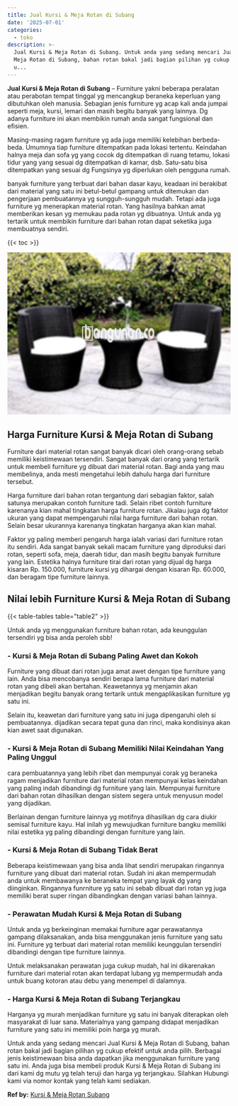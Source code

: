 ```yaml
---
title: Jual Kursi & Meja Rotan di Subang
date: '2025-07-01'
categories:
  - toko
description: >-
  Jual Kursi & Meja Rotan di Subang. Untuk anda yang sedang mencari Jual Kursi &
  Meja Rotan di Subang, bahan rotan bakal jadi bagian pilihan yg cukup efektif
  u...
---
```


**Jual Kursi & Meja Rotan di Subang** – Furniture yakni beberapa peralatan atau perabotan tempat tinggal yg mencangkup beraneka keperluan yang dibutuhkan oleh manusia. Sebagian jenis furniture yg acap kali anda jumpai seperti meja, kursi, lemari dan masih begitu banyak yang lainnya. Dg adanya furniture ini akan membikin rumah anda sangat fungsional dan efisien.

Masing-masing ragam furniture yg ada juga memiliki kelebihan berbeda-beda. Umumnya tiap furniture ditempatkan pada lokasi tertentu. Keindahan halnya meja dan sofa yg yang cocok dg ditempatkan di ruang tetamu, lokasi tidur yang yang sesuai dg ditempatkan di kamar, dsb. Satu-satu bisa ditempatkan yang sesuai dg Fungsinya yg diperlukan oleh pengguna rumah.

banyak furniture yang terbuat dari bahan dasar kayu, keadaan ini berakibat dari material yang satu ini betul-betul gampang untuk ditemukan dan pengerjaan pembuatannya yg sungguh-sungguh mudah. Tetapi ada juga furniture yg menerapkan material rotan. Yang hasilnya bahkan amat memberikan kesan yg memukau pada rotan yg dibuatnya. Untuk anda yg tertarik untuk membikin furniture dari bahan rotan dapat seketika juga membuatnya sendiri.

{{< toc >}}

![Jual Kursi & Meja Rotan di Subang](/images/kursi-meja-rotan-murah51.png)

## Harga Furniture Kursi & Meja Rotan di Subang

Furniture dari material rotan sangat banyak dicari oleh orang-orang sebab memiliki keistimewaan tersendiri. Sangat banyak dari orang yang tertarik untuk membeli furniture yg dibuat dari material rotan. Bagi anda yang mau membelinya, anda mesti mengetahui lebih dahulu harga dari furniture tersebut.

Harga furniture dari bahan rotan tergantung dari sebagian faktor, salah satunya merupakan contoh furniture tadi. Selain ribet contoh furniture karenanya kian mahal tingkatan harga furniture rotan. Jikalau juga dg faktor ukuran yang dapat mempengaruhi nilai harga furniture dari bahan rotan. Selain besar ukurannya karenanya tingkatan harganya akan kian mahal.

Faktor yg paling memberi pengaruh harga ialah variasi dari furniture rotan itu sendiri. Ada sangat banyak sekali macam furniture yang diproduksi dari rotan, seperti sofa, meja, daerah tidur, dan masih begitu banyak furniture yang lain. Estetika halnya furniture tirai dari rotan yang dijual dg harga kisaran Rp. 150.000, furniture kursi yg dihargai dengan kisaran Rp. 60.000, dan beragam tipe furniture lainnya.

## Nilai lebih Furniture Kursi & Meja Rotan di Subang

{{< table-tables table="table2" >}}

Untuk anda yg menggunakan furniture bahan rotan, ada keunggulan tersendiri yg bisa anda peroleh sbb!

### \- Kursi & Meja Rotan di Subang Paling Awet dan Kokoh

Furniture yang dibuat dari rotan juga amat awet dengan tipe furniture yang lain. Anda bisa mencobanya sendiri berapa lama furniture dari material rotan yang dibeli akan bertahan. Keawetannya yg menjamin akan menjadikan begitu banyak orang tertarik untuk mengaplikasikan furniture yg satu ini.

Selain itu, keawetan dari furniture yang satu ini juga dipengaruhi oleh si pembuatannya. dijadikan secara tepat guna dan rinci, maka kondisinya akan kian awet saat digunakan.

### \- Kursi & Meja Rotan di Subang Memiliki Nilai Keindahan Yang Paling Unggul

cara pembuatannya yang lebih ribet dan mempunyai corak yg beraneka ragam menjadikan furniture dari material rotan mempunyai kelas keindahan yang paling indah dibandingi dg furniture yang lain. Mempunyai furniture dari bahan rotan dihasilkan dengan sistem segera untuk menyusun model yang dijadikan.

Berlainan dengan furniture lainnya yg motifnya dihasilkan dg cara diukir semisal furniture kayu. Hal inilah yg mewujudkan furniture bangku memiliki nilai estetika yg paling dibandingi dengan furniture yang lain.

### \- Kursi & Meja Rotan di Subang Tidak Berat

Beberapa keistimewaan yang bisa anda lihat sendiri merupakan ringannya furniture yang dibuat dari material rotan. Sudah ini akan mempermudah anda untuk membawanya ke beraneka tempat yang layak dg yang diinginkan. Ringannya funrniture yg satu ini sebab dibuat dari rotan yg juga memiliki berat super ringan dibandingkan dengan variasi bahan lainnya.

### \- Perawatan Mudah Kursi & Meja Rotan di Subang

Untuk anda yg berkeinginan memakai furniture agar perawatannya gampang dilaksanakan, anda bisa menggunakan jenis furniture yang satu ini. Furniture yg terbuat dari material rotan memiliki keunggulan tersendiri dibandingi dengan tipe furniture lainnya.

Untuk melaksanakan perawatan juga cukup mudah, hal ini dikarenakan furniture dari material rotan akan terdapat lubang yg mempermudah anda untuk buang kotoran atau debu yang menempel di dalamnya.

### \- Harga Kursi & Meja Rotan di Subang Terjangkau

Harganya yg murah menjadikan furniture yg satu ini banyak diterapkan oleh masyarakat di luar sana. Materialnya yang gampang didapat menjadikan furniture yang satu ini memiliki poin harga yg murah.

Untuk anda yang sedang mencari Jual Kursi & Meja Rotan di Subang, bahan rotan bakal jadi bagian pilihan yg cukup efektif untuk anda pilih. Berbagai jenis keistimewaan bisa anda dapatkan jika menggunakan furniture yang satu ini. Anda juga bisa membeli produk Kursi & Meja Rotan di Subang ini dari kami dg mutu yg telah teruji dan harga yg terjangkau. Silahkan Hubungi kami via nomor kontak yang telah kami sediakan.

**Ref by:** [Kursi & Meja Rotan Subang](https://id.wikipedia.org/wiki/Kursi)
